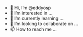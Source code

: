 - 👋 Hi, I’m @eddyosp
- 👀 I’m interested in ...
- 🌱 I’m currently learning ...
- 💞️ I’m looking to collaborate on ...
- 📫 How to reach me ...

<!---
eddyosp/eddyosp is a ✨ special ✨ repository because its `README.md` (this file) appears on your GitHub profile.
You can click the Preview link to take a look at your changes.
--->
